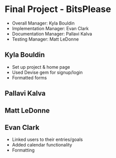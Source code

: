 # Final Project - BitsPlease


* Overall Manager: Kyla Bouldin
* Implementation Manager: Evan Clark
* Documentation Manager: Pallavi Kalva
* Testing Manager: Matt LeDonne

## Kyla Bouldin
* Set up project & home page
* Used Devise gem for signup/login
* Formatted forms

## Pallavi Kalva

## Matt LeDonne

## Evan Clark
* Linked users to their entries/goals
* Added calendar functionality
* Formatting
